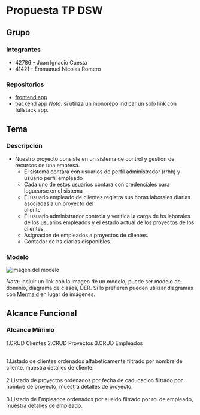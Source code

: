 # Propuesta TP DSW

## Grupo
### Integrantes
* 42786 - Juan Ignacio Cuesta
* 41421 - Emmanuel Nicolas Romero

### Repositorios
* [frontend app](http://hyperlinkToGihubOrGitlab)
* [backend app](http://hyperlinkToGihubOrGitlab)
*Nota*: si utiliza un monorepo indicar un solo link con fullstack app.

## Tema
### Descripción
* Nuestro proyecto consiste en un sistema de control y gestion de recursos de una empresa.
  - El sistema contara con usuarios de perfil administrador (rrhh) y usuario perfil empleado
  - Cada uno de estos usuarios contara con credenciales para loguearse en el sistema
  - El usuario empleado de clientes registra sus horas laborales diarias asociadas a un proyecto del  
    cliente
  - El usuario administrador controla y verifica la carga de hs laborales de los usuarios empleados y 
    el estado actual de los proyectos de los clientes.
  - Asignacion de empleados a proyectos de clientes.
  - Contador de hs diarias disponibles.


### Modelo
![imagen del modelo]()

*Nota*: incluir un link con la imagen de un modelo, puede ser modelo de dominio, diagrama de clases, DER. Si lo prefieren pueden utilizar diagramas con [Mermaid](https://mermaid.js.org) en lugar de imágenes.

## Alcance Funcional 

### Alcance Mínimo

1.CRUD Clientes
2.CRUD Proyectos 
3.CRUD Empleados

<br>1.Listado de clientes ordenados alfabeticamente filtrado por nombre de cliente, muestra detalles de cliente.</br>
<br>2.Listado de proyectos ordenados por fecha de caducacion filtrado por nombre de proyecto, muestra detalles de proyecto.</br>
<br>3.Listado de Empleados ordenados por sueldo filtrado por rol de empleado, muestra detalles de 
  empleado.</br>




